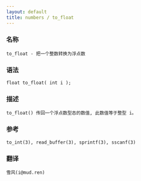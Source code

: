 ```yaml
---
layout: default
title: numbers / to_float
---
```


### 名称

    to_float - 把一个整数转换为浮点数

### 语法

    float to_float( int i );

### 描述

    to_float() 传回一个浮点数型态的数值, 此数值等于整型 i。

### 参考

    to_int(3), read_buffer(3), sprintf(3), sscanf(3)

### 翻译

    雪风(i@mud.ren)

